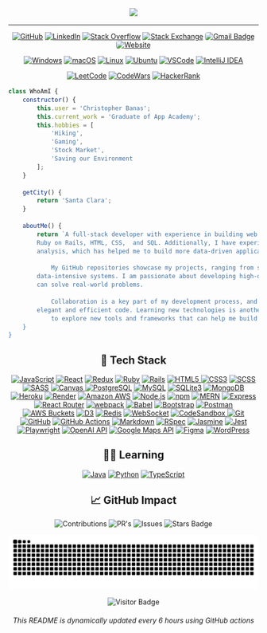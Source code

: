 <div align="center">
	<img src="https://readme-typing-svg.herokuapp.com?font=Helvetica&size=40&pause=9000&color=white&center=true&vCenter=true&width=435&lines=%F0%9F%91%8BHey+there+I'm+Chris!">
</div>

<hr>

<p align="center">
    <a href="https://github.com/chrisbanas" target="_blank"><img alt="GitHub" src="https://img.shields.io/badge/-@chrisbanas-181717?style=flat-square&logo=GitHub&logoColor=white"></a>
    <a href="https://www.linkedin.com/in/christopher-banas" target="_blank"><img alt="LinkedIn" src="https://img.shields.io/badge/-christopherbanas-0077B5?style=flat-square&logo=Linkedin&logoColor=white"></a>
    <a href="https://stackoverflow.com/users/21989461/chrisbanas" target="_blank"><img alt="Stack Overflow" src="https://img.shields.io/badge/-chrisbanas-FE7A16?style=flat-square&logo=Stack-Overflow&logoColor=white"></a>
    <a href="https://stackexchange.com/users/1372278/chrisbanas" target="_blank"><img alt="Stack Exchange" src="https://img.shields.io/badge/-chrisbanas-1E5297?style=flat-square&logo=Stack-Exchange&logoColor=white"></a>
    <a href="mailto:banaschg@gmail.com"><img alt="Gmail Badge" src="https://img.shields.io/badge/-banaschg@gmail.com-c14438?style=flat-square&logo=Gmail&logoColor=white" style="border-radius: 5px;"></a>
    <a href="https://www.christopherbanas.com" target="_blank"><img alt="Website" src="https://img.shields.io/badge/Website-christopherbanas.com-informational?style=flat-square&color=black&logo=vercel&logoColor=white" style="border-radius: 5px;"></a>
</p>

<p align="center">
    <a href="https://www.microsoft.com/windows" target="_blank"><img alt="Windows" src="https://img.shields.io/badge/OS-Windows-0078D6?style=flat-square&logo=windows&logoColor=white"></a>
    <a href="https://en.wikipedia.org/wiki/MacOS" target="_blank"><img alt="macOS" src="https://img.shields.io/badge/OS-macOS-informational?style=flat-square&logo=apple&logoColor=white"></a>
    <a href="https://en.wikipedia.org/wiki/Linux" target="_blank"><img alt="Linux" src="https://img.shields.io/badge/OS-Linux-informational?style=flat-square&logo=linux&logoColor=white"></a>
    <a href="https://ubuntu.com" target="_blank"><img alt="Ubuntu" src="https://img.shields.io/badge/OS-Ubuntu-E95420?style=flat-square&logo=ubuntu&logoColor=white"></a>
    <a href="https://code.visualstudio.com/" target="_blank"><img alt="VSCode" src="https://img.shields.io/badge/Editor-VSCode-blue?style=flat-square&logo=visual-studio-code&logoColor=white"></a>
    <a href="https://www.jetbrains.com/idea/" target="_blank"><img alt="IntelliJ IDEA" src="https://img.shields.io/badge/Editor-IntelliJ%20IDEA-blue?style=flat-square&logo=intellij-idea&logoColor=white"></a>
</p>

<p align="center">
    <a href="https://leetcode.com/chrisbanas/" target="_blank"><img alt="LeetCode" src="https://img.shields.io/badge/LeetCode-chrisbanas-FFA116?style=flat-square&logo=leetcode"></a>
    <a href="https://www.codewars.com/users/chrisbanas" target="_blank"><img alt="CodeWars" src="https://img.shields.io/badge/CodeWars-chrisbanas-B1361E?style=flat-square&logo=codewars"></a>
    <a href="https://www.hackerrank.com/chrisbanas?hr_r=1" target="_blank"><img alt="HackerRank" src="https://img.shields.io/badge/HackerRank-chrisbanas-2EC866?style=flat-square&logo=hackerrank"></a>
</p>

```js
class WhoAmI {
    constructor() {
        this.user = 'Christopher Banas';
        this.current_work = 'Graduate of App Academy';
        this.hobbies = [
            'Hiking',
            'Gaming',
            'Stock Market',
            'Saving our Environment
        ];
    }

    getCity() {
        return 'Santa Clara';
    }

    aboutMe() {
        return `A full-stack developer with experience in building web applications using React, Redux, JavaScript,
	    Ruby on Rails, HTML, CSS,  and SQL. Additionally, I have experience with the stock market and financial
	    analysis, which has helped me to build more data-driven applications.

            My GitHub repositories showcase my projects, ranging from simple web applications to complex,
	    data-intensive systems. I am passionate about developing high-quality, scalable software that
	    can solve real-world problems.

            Collaboration is a key part of my development process, and I enjoy working with other developers to create
	    elegant and efficient code. Learning new technologies is another passion of mine, and I am always eager
            to explore new tools and frameworks that can help me build better applications.;
    }
}
```

<h2 align="center">🥞 Tech Stack</h2>

<p align="center">
  <a href="https://developer.mozilla.org/en-US/docs/Web/JavaScript" target="_blank"><img alt="JavaScript" src="https://img.shields.io/badge/-JavaScript-black?style=flat-square&logo=javascript&logoColor=yellow"></a>
  <a href="https://reactjs.org" target="_blank"><img alt="React" src="https://img.shields.io/badge/-React-black?style=flat-square&logo=react&logoColor=blue"></a>
  <a href="https://redux.js.org" target="_blank"><img alt="Redux" src="https://img.shields.io/badge/Redux-764ABC?style=flat-square&logo=redux&logoColor=white"></a>
  <a href="https://www.ruby-lang.org" target="_blank"><img alt="Ruby" src="https://img.shields.io/badge/Ruby-CC342D?style=flat-square&logo=ruby&logoColor=white"></a>
  <a href="https://rubyonrails.org" target="_blank"><img alt="Rails" src="https://img.shields.io/badge/Rails-CC0000?style=flat-square&logo=ruby-on-rails&logoColor=white"></a>
  <a href="https://developer.mozilla.org/en-US/docs/Web/HTML" target="_blank"><img alt="HTML5" src="https://img.shields.io/badge/-HTML5-E34F26?style=flat-square&logo=html5&logoColor=white">   </a>
  <a href="https://developer.mozilla.org/en-US/docs/Web/CSS" target="_blank"><img alt="CSS3" src="https://img.shields.io/badge/-CSS3-1572B6?style=flat-square&logo=css3&logoColor=white"></a>
  <a href="https://sass-lang.com" target="_blank"><img alt="SCSS" src="https://img.shields.io/badge/-SCSS-CC6699?style=flat-square&logo=sass&logoColor=white"></a>
  <a href="https://sass-lang.com" target="_blank"><img alt="SASS" src="https://img.shields.io/badge/-SASS-CC6699?style=flat-square&logo=sass&logoColor=white"></a>
  <a href="https://www.w3schools.com/html/html5_canvas.asp" target="_blank"><img alt="Canvas" src="https://img.shields.io/badge/-Canvas-FFD700?style=flat-square&logo=html5&logoColor=black">   </a>
  <a href="https://www.postgresql.org" target="_blank"><img alt="PostgreSQL" src="https://img.shields.io/badge/-PostgreSQL-336791?style=flat-square&logo=postgresql&logoColor=white"></a>
  <a href="https://www.mysql.com" target="_blank"><img alt="MySQL" src="https://img.shields.io/badge/-MySQL-black?style=flat-square&logo=mysql&logoColor=blue"></a>
  <a href="https://www.sqlite.org" target="_blank"><img alt="SQLite3" src="https://img.shields.io/badge/-SQLite3-003B57?style=flat-square&logo=sqlite&logoColor=lightblue"></a>
  <a href="https://www.mongodb.com" target="_blank"><img alt="MongoDB" src="https://img.shields.io/badge/-MongoDB-black?style=flat-square&logo=mongodb&logoColor=green"></a>
  <a href="https://www.heroku.com" target="_blank"><img alt="Heroku" src="https://img.shields.io/badge/-Heroku-430098?style=flat-square&logo=heroku&logoColor=white"></a>
  <a href="https://render.com" target="_blank"><img alt="Render" src="https://img.shields.io/badge/Render-222222?style=flat-square&logo=Render&logoColor=white"></a>
  <a href="https://aws.amazon.com" target="_blank"><img alt="Amazon AWS" src="https://img.shields.io/badge/Amazon%20AWS-232F3E?style=flat-square&logo=amazon-aws&logoColor=yellow"></a>
  <a href="https://nodejs.org" target="_blank"><img alt="Node.js" src="https://img.shields.io/badge/-Node.js-black?style=flat-square&logo=node.js&logoColor=darkgreen"></a>
  <a href="https://www.npmjs.com" target="_blank"><img alt="npm" src="https://img.shields.io/badge/-npm-CB3837?style=flat-square&logo=npm&logoColor=white"></a>
  <a href="https://www.mongodb.com" target="_blank"><img alt="MERN" src="https://img.shields.io/badge/-MERN-61DAFB?style=flat-square&logo=mongodb&logoColor=darkgreen"></a>
  <a href="https://expressjs.com" target="_blank"><img alt="Express" src="https://img.shields.io/badge/Express-000000?style=flat-square&logo=express&logoColor=white"></a>
  <a href="https://reactrouter.com" target="_blank"><img alt="React Router" src="https://img.shields.io/badge/React%20Router-CA4245?style=flat-square&logo=React%20Router&logoColor=white"></a>
  <a href="https://webpack.js.org" target="_blank"><img alt="webpack" src="https://img.shields.io/badge/-webpack-8DD6F9?style=flat-square&logo=webpack&logoColor=white"></a>
  <a href="https://babeljs.io" target="_blank"><img alt="Babel" src="https://img.shields.io/badge/-Babel-F9DC3E?style=flat-square&logo=babel&logoColor=black"></a>
  <a href="https://getbootstrap.com" target="_blank"><img alt="Bootstrap" src="https://img.shields.io/badge/-Bootstrap-563D7C?style=flat-square&logo=bootstrap&logoColor=white"></a>
  <a href="https://www.postman.com" target="_blank"><img alt="Postman" src="https://img.shields.io/badge/Postman-FF6C37?style=flat-square&logo=postman&logoColor=white"></a>
  <a href="https://aws.amazon.com/s3" target="_blank"><img alt="AWS Buckets" src="https://img.shields.io/badge/-AWS%20Buckets-232F3E?style=flat-square&logo=amazon-s3&logoColor=yellow"></a>
  <a href="https://d3js.org" target="_blank"><img alt="D3" src="https://img.shields.io/badge/-D3-F9A03C?style=flat-square&logo=d3.js&logoColor=white"></a>
  <a href="https://redis.io" target="_blank"><img alt="Redis" src="https://img.shields.io/badge/-Redis-black?style=flat-square&logo=redis&logoColor=red"></a>
  <a href="https://developer.mozilla.org/en-US/docs/Web/API/WebSockets_API" target="_blank"><img alt="WebSocket" src="https://img.shields.io/badge/-WebSocket-000000?style=flat-square&logo=websocket&logoColor=white"></a>
  <a href="https://codesandbox.io" target="_blank"><img alt="CodeSandbox" src="https://img.shields.io/badge/CodeSandbox-000000?style=flat-square&logo=CodeSandbox&logoColor=white">
  <a href="https://git-scm.com" target="_blank"><img alt="Git" src="https://img.shields.io/badge/-Git-black?style=flat-square&logo=git&logoColor=orange"></a>
  <a href="https://github.com" target="_blank"><img alt="GitHub" src="https://img.shields.io/badge/-GitHub-181717?style=flat-square&logo=github&logoColor=white"></a>
  <a href="https://github.com/actions" target="_blank"><img alt="GitHub Actions" src="https://img.shields.io/badge/-GitHub_Actions-2088FF?style=flat-square&logo=github-actions&logoColor=white"></a>
  <a href="https://www.markdownguide.org" target="_blank"><img alt="Markdown" src="https://img.shields.io/badge/Markdown-000000?style=flat-square&logo=Markdown&logoColor=white"></a>
  <a href="https://rspec.info" target="_blank"><img alt="RSpec" src="https://img.shields.io/badge/-RSpec-8F8F8F?style=flat-square&logo=ruby&logoColor=red"></a>
  <a href="https://jasmine.github.io" target="_blank"><img alt="Jasmine" src="https://img.shields.io/badge/-Jasmine-8A4182?style=flat-square&logo=jasmine&logoColor=white"></a>
  <a href="https://jestjs.io" target="_blank"><img alt="Jest" src="https://img.shields.io/badge/-Jest-C21325?style=flat-square&logo=jest&logoColor=white"</a> 
  <a href="https://playwright.dev/" target="_blank"><img alt="Playwright" src="https://img.shields.io/badge/Playwright-%2343853D.svg?style=flat-square&logo=playwright&logoColor=white"></a>
  <a href="https://platform.openai.com/docs" target="_blank"><img alt="OpenAI API" src="https://img.shields.io/badge/-OpenAI%20API-FF6600?style=flat-square&logo=openai&logoColor=white"></a>
  <a href="https://developers.google.com/maps" target="_blank"><img alt="Google Maps API" src="https://img.shields.io/badge/-Google%20Maps%20API-4285F4?style=flat-square&logo=google-maps&logoColor=red"></a>
  <a href="https://www.figma.com" target="_blank"><img alt="Figma" src="https://img.shields.io/badge/Figma-F24E1E?style=flat-square&logo=figma&logoColor=white"></a>
  <a href="https://wordpress.org" target="_blank"><img alt="WordPress" src="https://img.shields.io/badge/-WordPress-21759B?style=flat-square&logo=wordpress&logoColor=white"></a>
</p>

<h2 align="center">👨‍💻 Learning</h2>

<p align="center">
    <a href="https://www.java.com" target="_blank"><img alt="Java" src="https://img.shields.io/badge/Java-orange?style=flat-square&logo=java&logoColor=white"></a>
    <a href="https://www.python.org" target="_blank"><img alt="Python" src="https://img.shields.io/badge/Python-black?style=flat-square&logo=python&logoColor=blue"></a>
    <a href="https://www.typescriptlang.org" target="_blank"><img alt="TypeScript" src="https://img.shields.io/badge/TypeScript-3178C6?style=flat-square&logo=typescript&logoColor=white"></a>
</p>

<h2 align="center">📈 GitHub Impact</h2>
	  
<p align="center">
  <img alt="Contributions" src="https://img.shields.io/static/v1?label=Contributions&message=1302&color=2b9348&logo=github&style=flat-square">
  <img alt="PR's" src="https://img.shields.io/static/v1?label=PR's&message=57&color=2b9348&logo=github&style=flat-square">
  <img alt="Issues" src="https://img.shields.io/static/v1?label=Issues&message=53&color=2b9348&logo=github&style=flat-square">
  <img alt="Stars Badge" src="https://img.shields.io/github/stars/chrisbanas?style=flat-square&logo=github&color=2b9348">
</p>  

![Snake animation](https://github.com/chrisbanas/chrisbanas/blob/output/github-contribution-grid-snake.svg)

<p align="center">
  <img alt="Visitor Badge" src="https://visitor-badge.laobi.icu/badge?page_id=chrisbanas.chrisbanas">
</p>

<h6 align="center">This README is dynamically updated every 6 hours using GitHub actions</h6
